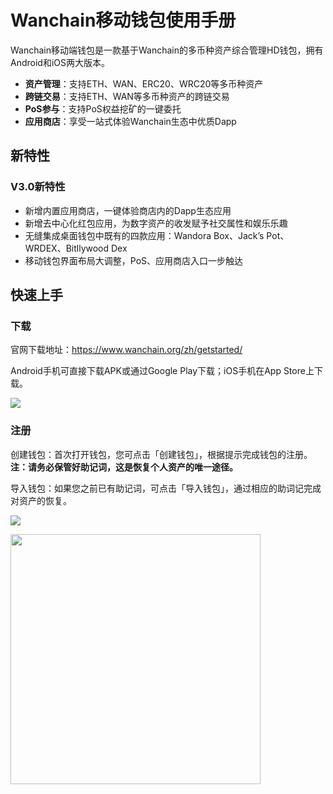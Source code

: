 # Wanchain移动钱包使用手册

Wanchain移动端钱包是一款基于Wanchain的多币种资产综合管理HD钱包，拥有Android和iOS两大版本。

- **资产管理**：支持ETH、WAN、ERC20、WRC20等多币种资产
- **跨链交易**：支持ETH、WAN等多币种资产的跨链交易
- **PoS参与**：支持PoS权益挖矿的一键委托
- **应用商店**：享受一站式体验Wanchain生态中优质Dapp


## 新特性

### V3.0新特性

- 新增内置应用商店，一键体验商店内的Dapp生态应用
- 新增去中心化红包应用，为数字资产的收发赋予社交属性和娱乐乐趣
- 无缝集成桌面钱包中既有的四款应用：Wandora Box、Jack’s Pot、WRDEX、Bitllywood Dex
- 移动钱包界面布局大调整，PoS、应用商店入口一步触达

## 快速上手

### 下载

官网下载地址：https://www.wanchain.org/zh/getstarted/

Android手机可直接下载APK或通过Google Play下载；iOS手机在App Store上下载。

![](https://www.wanchain.org/wp-content/uploads/2020/07/0001.png)

### 注册

创建钱包：首次打开钱包，您可点击「创建钱包」，根据提示完成钱包的注册。**注：请务必保管好助记词，这是恢复个人资产的唯一途径。**

导入钱包：如果您之前已有助记词，可点击「导入钱包」，通过相应的助词记完成对资产的恢复。

![](http://www.wanglutech.com/wp-content/uploads/2020/07/0002.jpg)

<img src="http://www.wanglutech.com/wp-content/uploads/2020/07/0002.jpg" width="400px" />
